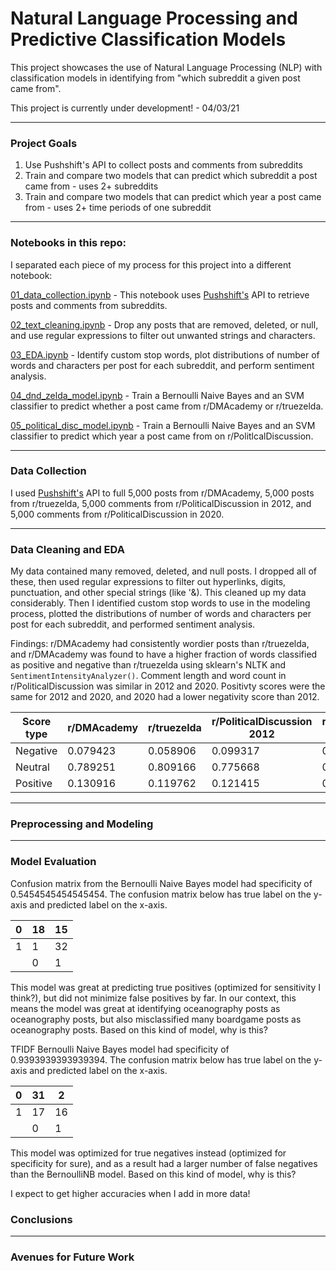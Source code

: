 # Natural Language Processing and Predictive Classification Models

This project showcases the use of Natural Language Processing (NLP) with classification models in identifying from "which subreddit a given post came from". 

This project is currently under development! - 04/03/21

---

### Project Goals

1. Use Pushshift's API to collect posts and comments from subreddits
2. Train and compare two models that can predict which subreddit a post came from - uses 2+ subreddits
3. Train and compare two models that can predict which year a post came from - uses 2+ time periods of one subreddit


---

### Notebooks in this repo:

I separated each piece of my process for this project into a different notebook:

[01_data_collection.ipynb](https://github.com/dgumustel/nlp_predictive_models/blob/master/notebooks/01_data_collection.ipynb) - This notebook uses [Pushshift's](https://github.com/pushshift/api) API to retrieve posts and comments from subreddits. 

[02_text_cleaning.ipynb](https://github.com/dgumustel/nlp_predictive_models/blob/master/notebooks/02_text_cleaning.ipynb) - Drop any posts that are removed, deleted, or null, and use regular expressions to filter out unwanted strings and characters.

[03_EDA.ipynb](https://github.com/dgumustel/nlp_predictive_models/blob/master/notebooks/03_EDA.ipynb) - Identify custom stop words, plot distributions of number of words and characters per post for each subreddit, and perform sentiment analysis.

[04_dnd_zelda_model.ipynb](https://github.com/dgumustel/nlp_predictive_models/blob/master/notebooks/04_dnd_zelda_model.ipynb) - Train a Bernoulli Naive Bayes and an SVM classifier to predict whether a post came from r/DMAcademy or r/truezelda.

[05_political_disc_model.ipynb](https://github.com/dgumustel/nlp_predictive_models/blob/master/notebooks/05_political_disc_model.ipynb) - Train a Bernoulli Naive Bayes and an SVM classifier to predict which year a post came from on r/PolitlcalDiscussion.

---

### Data Collection

I used [Pushshift's](https://github.com/pushshift/api) API to full 5,000 posts from r/DMAcademy, 5,000 posts from r/truezelda, 5,000 comments from r/PoliticalDiscussion in 2012, and 5,000 comments from r/PoliticalDiscussion in 2020. 

---

### Data Cleaning and EDA

My data contained many removed, deleted, and null posts. I dropped all of these, then used regular expressions to filter out hyperlinks, digits, punctuation, and other special strings (like '&amp;). This cleaned up my data considerably. Then I identified custom stop words to use in the modeling process, plotted the distributions of number of words and characters per post for each subreddit, and performed sentiment analysis. 

Findings: r/DMAcademy had consistently wordier posts than r/truezelda, and r/DMAcademy was found to have a higher fraction of words classified as positive and negative than r/truezelda using sklearn's NLTK and `SentimentIntensityAnalyzer()`. Comment length and word count in r/PoliticalDiscussion was similar in 2012 and 2020. Positivty scores were the same for 2012 and 2020, and 2020 had a lower negativity score than 2012. 

| Score type | r/DMAcademy | r/truezelda | r/PoliticalDiscussion 2012 | r/PoliticalDiscussion 2020 |
|------------|-------------|-------------|----------------------------|----------------------------|
| Negative   | 0.079423    | 0.058906    | 0.099317                   | 0.085801                   |
| Neutral    | 0.789251    | 0.809166    | 0.775668                   | 0.791869                   |
| Positive   | 0.130916    | 0.119762    | 0.121415                   | 0.119317                   |

---

### Preprocessing and Modeling



---


### Model Evaluation

Confusion matrix from the Bernoulli Naive Bayes model had specificity of 0.5454545454545454. The confusion matrix below has true label on the y-axis and predicted label on the x-axis.

| 0 | 18 | 15 |
|---|----|----|
| 1 | 1  | 32 |
|   | 0  | 1  |

This model was great at predicting true positives (optimized for sensitivity I think?), but did not minimize false positives by far. In our context, this means the model was great at identifying oceanography posts as oceanography posts, but also misclassified many boardgame posts as oceanography posts. Based on this kind of model, why is this?



TFIDF Bernoulli Naive Bayes model had specificity of 0.9393939393939394. The confusion matrix below has true label on the y-axis and predicted label on the x-axis.

| 0 | 31 | 2  |
|---|----|----|
| 1 | 17 | 16 |
|   | 0  | 1  |

This model was optimized for true negatives instead (optimized for specificity for sure), and as a result had a larger number of false negatives than the BernoulliNB model. Based on this kind of model, why is this?

I expect to get higher accuracies when I add in more data! 


### Conclusions

---

### Avenues for Future Work
